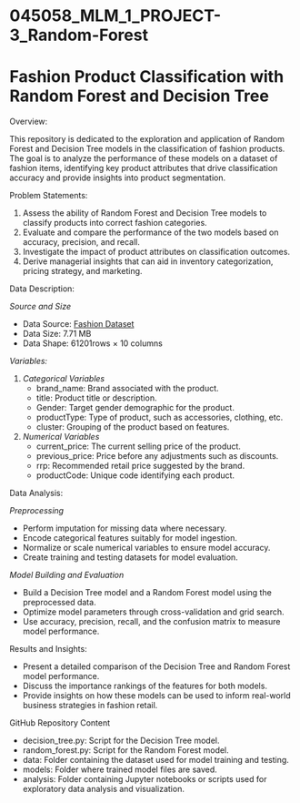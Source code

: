 # 045058_MLM_1_PROJECT-3_Random-Forest
# Fashion Product Classification with Random Forest and Decision Tree

Overview:

This repository is dedicated to the exploration and application of Random Forest and Decision Tree models in the classification of fashion products. The goal is to analyze the performance of these models on a dataset of fashion items, identifying key product attributes that drive classification accuracy and provide insights into product segmentation.

Problem Statements:
1. Assess the ability of Random Forest and Decision Tree models to classify products into correct fashion categories.
2. Evaluate and compare the performance of the two models based on accuracy, precision, and recall.
3. Investigate the impact of product attributes on classification outcomes.
4. Derive managerial insights that can aid in inventory categorization, pricing strategy, and marketing.

Data Description:

*Source and Size*
- Data Source: [Fashion Dataset](https://www.kaggle.com/datasets/imrulhasanrobi/e-commerce-big-dataset-from-multi-category)
- Data Size: 7.71 MB
- Data Shape: 61201rows × 10 columns

*Variables:*
1. *Categorical Variables*
   - brand_name: Brand associated with the product.
   - title: Product title or description.
   - Gender: Target gender demographic for the product.
   - productType: Type of product, such as accessories, clothing, etc.
   - cluster: Grouping of the product based on features.
2. *Numerical Variables*
   - current_price: The current selling price of the product.
   - previous_price: Price before any adjustments such as discounts.
   - rrp: Recommended retail price suggested by the brand.
   - productCode: Unique code identifying each product.

Data Analysis:

*Preprocessing*
- Perform imputation for missing data where necessary.
- Encode categorical features suitably for model ingestion.
- Normalize or scale numerical variables to ensure model accuracy.
- Create training and testing datasets for model evaluation.

*Model Building and Evaluation*
- Build a Decision Tree model and a Random Forest model using the preprocessed data.
- Optimize model parameters through cross-validation and grid search.
- Use accuracy, precision, recall, and the confusion matrix to measure model performance.

Results and Insights:
- Present a detailed comparison of the Decision Tree and Random Forest model performance.
- Discuss the importance rankings of the features for both models.
- Provide insights on how these models can be used to inform real-world business strategies in fashion retail.

GitHub Repository Content
- decision_tree.py: Script for the Decision Tree model.
- random_forest.py: Script for the Random Forest model.
- data: Folder containing the dataset used for model training and testing.
- models: Folder where trained model files are saved.
- analysis: Folder containing Jupyter notebooks or scripts used for exploratory data analysis and visualization.

